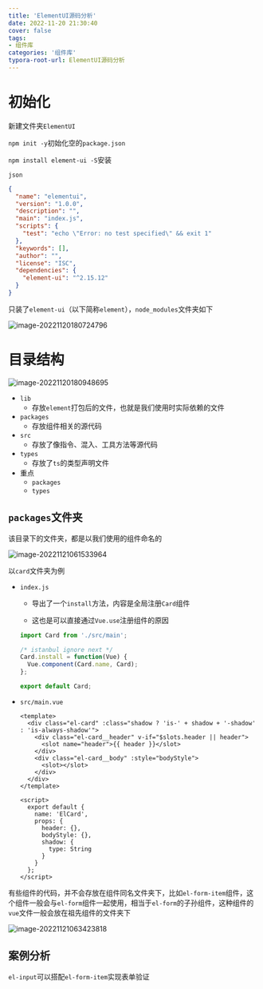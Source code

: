 ```yaml
---
title: 'ElementUI源码分析'
date: 2022-11-20 21:30:40
cover: false
tags:
- 组件库
categories: '组件库'
typora-root-url: ElementUI源码分析
---
```




# 初始化

新建文件夹`ElementUI`

`npm init -y`初始化空的`package.json`

`npm install element-ui -S`安装

`json`

```json
{
  "name": "elementui",
  "version": "1.0.0",
  "description": "",
  "main": "index.js",
  "scripts": {
    "test": "echo \"Error: no test specified\" && exit 1"
  },
  "keywords": [],
  "author": "",
  "license": "ISC",
  "dependencies": {
    "element-ui": "^2.15.12"
  }
}
```

只装了`element-ui`（以下简称`element`），`node_modules`文件夹如下

![image-20221120180724796](image-20221120180724796.png)

# 目录结构

![image-20221120180948695](image-20221120180948695.png)

- `lib`
  - 存放`element`打包后的文件，也就是我们使用时实际依赖的文件
- `packages`
  - 存放组件相关的源代码
- `src`
  - 存放了像指令、混入、工具方法等源代码
- `types`
  - 存放了`ts`的类型声明文件
- 重点
  - `packages`
  - `types`


## `packages`文件夹

该目录下的文件夹，都是以我们使用的组件命名的

![image-20221121061533964](image-20221121061533964.png)

以`card`文件夹为例

- `index.js`

  - 导出了一个`install`方法，内容是全局注册`Card`组件

  - 这也是可以直接通过`Vue.use`注册组件的原因

  ```js
  import Card from './src/main';
  
  /* istanbul ignore next */
  Card.install = function(Vue) {
    Vue.component(Card.name, Card);
  };
  
  export default Card;
  
  ```

- `src/main.vue`

  ```vue
  <template>
    <div class="el-card" :class="shadow ? 'is-' + shadow + '-shadow' : 'is-always-shadow'">
      <div class="el-card__header" v-if="$slots.header || header">
        <slot name="header">{{ header }}</slot>
      </div>
      <div class="el-card__body" :style="bodyStyle">
        <slot></slot>
      </div>
    </div>
  </template>
  
  <script>
    export default {
      name: 'ElCard',
      props: {
        header: {},
        bodyStyle: {},
        shadow: {
          type: String
        }
      }
    };
  </script>
  
  ```

有些组件的代码，并不会存放在组件同名文件夹下，比如`el-form-item`组件，这个组件一般会与`el-form`组件一起使用，相当于`el-form`的子孙组件，这种组件的`vue`文件一般会放在祖先组件的文件夹下

![image-20221121063423818](image-20221121063423818.png)

## 案例分析

`el-input`可以搭配`el-form-item`实现表单验证

